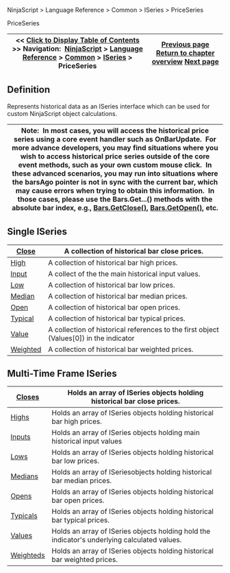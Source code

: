 ﻿
NinjaScript > Language Reference > Common > ISeries<T> > PriceSeries<double>

PriceSeries<double>

| << [Click to Display Table of Contents](priceseries.md) >> **Navigation:**     [NinjaScript](ninjascript-1.md) > [Language Reference](language_reference_wip-1.md) > [Common](common-1.md) > [ISeries<T>](iseriest-1.md) > PriceSeries<double> | [Previous page](reset-1.md) [Return to chapter overview](iseriest-1.md) [Next page](close-1.md) |
| --- | --- |
## Definition
Represents historical data as an ISeries<double> interface which can be used for custom NinjaScript object calculations.
 

| Note:  In most cases, you will access the historical price series using a core event handler such as OnBarUpdate.  For more advance developers, you may find situations where you wish to access historical price series outside of the core event methods, such as your own custom mouse click.  In these advanced scenarios, you may run into situations where the barsAgo pointer is not in sync with the current bar, which may cause errors when trying to obtain this information.  In those cases, please use the Bars.Get...() methods with the absolute bar index, e.g., [Bars.GetClose()](getclose-1.md), [Bars.GetOpen()](getopen-1.md), etc. |
| --- |

## Single ISeries<double>

| [Close](close-1.md) | A collection of historical bar close prices. |
| --- | --- |
| [High](high-1.md) | A collection of historical bar high prices. |
| [Input](input-1.md) | A collect of the the main historical input values. |
| [Low](low-1.md) | A collection of historical bar low prices. |
| [Median](median-1.md) | A collection of historical bar median prices. |
| [Open](open-1.md) | A collection of historical bar open prices. |
| [Typical](typical-1.md) | A collection of historical bar typical prices. |
| [Value](value-1.md) | A collection of historical references to the first object (Values[0]) in the indicator |
| [Weighted](weighted-1.md) | A collection of historical bar weighted prices. |
## 
## 
## Multi-Time Frame ISeries<double>

| [Closes](closes-1.md) | Holds an array of ISeries<double> objects holding historical bar close prices. |
| --- | --- |
| [Highs](highs-1.md) | Holds an array of ISeries<double> objects holding historical bar high prices. |
| [Inputs](inputs-1.md) | Holds an array of ISeries<double> objects holding main historical input values |
| [Lows](lows-1.md) | Holds an array of ISeries<double> objects holding historical bar low prices. |
| [Medians](medians-1.md) | Holds an array of ISeries<double>objects holding historical bar median prices. |
| [Opens](opens-1.md) | Holds an array of ISeries<double> objects holding historical bar open prices. |
| [Typicals](typicals-1.md) | Holds an array of ISeries<double> objects holding historical bar typical prices. |
| [Values](values-1.md) | Holds an array of ISeries<double> objects holding hold the indicator's underlying calculated values. |
| [Weighteds](weighteds-1.md) | Holds an array of ISeries<double> objects holding historical bar weighted prices. |
 

